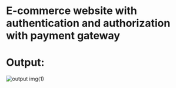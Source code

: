 # E-commerce website with authentication and authorization with payment gateway

# Output: 

![output img(1)](https://github.com/prasannavasudevan/MERN-project/assets/32860910/52a15ef1-536e-40c2-9d95-54c6303b7339)
